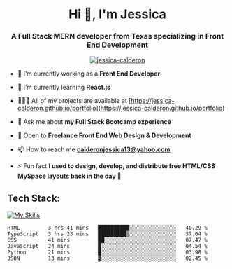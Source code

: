 <h1 align="center">Hi 👋, I'm Jessica</h1>
<h3 align="center">A Full Stack MERN developer from Texas specializing in Front End Development</h3>

<p align="center"> <a href="https://github.com/ryo-ma/github-profile-trophy"><img src="https://github-profile-trophy.vercel.app/?username=jessica-calderon&theme=dracula" alt="jessica-calderon" /></a> </p>

- 💼 I’m currently working as a **Front End Developer**

- 🌱 I’m currently learning **React.js**

- 👩🏻‍💻 All of my projects are available at [https://jessica-calderon.github.io/portfolio](https://jessica-calderon.github.io/portfolio)

- 💬 Ask me about **my Full Stack Bootcamp experience**

- 📖 Open to **Freelance Front End Web Design & Development**

- 📫 How to reach me **calderonjessica13@yahoo.com**

- ⚡ Fun fact **I used to design, develop, and distribute free HTML/CSS MySpace layouts back in the day 🫣**


<h2>Tech Stack:</h2>
 
[![My Skills](https://skillicons.dev/icons?i=html,css,md,bootstrap,js,jquery,nodejs,express,jest,mongodb,mysql,codepen,git,github,gitlab,heroku,ai,ps,bash,powershell,raspberrypi,regex,vscode,wordpress)](https://skillicons.dev)</span>


<!--START_SECTION:waka-->

```text
HTML         3 hrs 41 mins   ██████████░░░░░░░░░░░░░░░   40.29 %
TypeScript   3 hrs 23 mins   █████████▒░░░░░░░░░░░░░░░   37.04 %
CSS          41 mins         ██░░░░░░░░░░░░░░░░░░░░░░░   07.47 %
JavaScript   24 mins         █░░░░░░░░░░░░░░░░░░░░░░░░   04.54 %
Python       21 mins         █░░░░░░░░░░░░░░░░░░░░░░░░   03.98 %
JSON         13 mins         ▓░░░░░░░░░░░░░░░░░░░░░░░░   02.45 %
```

<!--END_SECTION:waka-->
